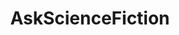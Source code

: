 ---
title: AskScienceFiction
crosslinks:
- youtubefactsbot
- whowouldwin
- respectthreads
- FanTheories
- EmpireDidNothingWrong
- youtubot
- AskHistorians
- xkcd
- bestof
- 40kLore
- HFY
- CharacterRant
- MawInstallation
- PrequelMemes
- tolkienfans
- DaystromInstitute
- WritingPrompts
- startrek
- u_imguralbumbot
- SubredditDrama
---